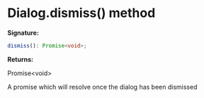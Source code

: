 # Dialog.dismiss() method

**Signature:**

```typescript
dismiss(): Promise<void>;
```

**Returns:**

Promise&lt;void&gt;

A promise which will resolve once the dialog has been dismissed
